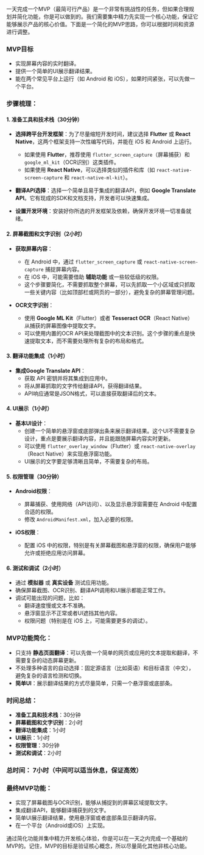 一天完成一个MVP（最简可行产品）是一个非常有挑战性的任务，但如果合理规划并简化功能，你是可以做到的。我们需要集中精力先实现一个核心功能，保证它能够展示产品的核心价值。下面是一个简化的MVP思路，你可以根据时间和资源进行调整。

### **MVP目标**
- 实现屏幕内容的实时翻译。
- 提供一个简单的UI展示翻译结果。
- 能在两个常见平台上运行（如 Android 和 iOS），如果时间紧张，可以先做一个平台。

### **步骤梳理：**

#### **1. 准备工具和技术栈（30分钟）**
- **选择跨平台开发框架**：为了尽量缩短开发时间，建议选择 **Flutter** 或 **React Native**，这两个框架支持一次性编写代码，并能在 iOS 和 Android 上运行。
  - 如果使用 **Flutter**，推荐使用 `flutter_screen_capture`（屏幕捕获）和 `google_ml_kit`（OCR识别）这类插件。
  - 如果使用 **React Native**，可以选择类似的插件和库（如 `react-native-screen-capture` 和 `react-native-ml-kit`）。
  
- **翻译API选择**：选择一个简单且易于集成的翻译API，例如 **Google Translate API**。它有现成的SDK和文档支持，开发者可以快速集成。

- **设置开发环境**：安装好你所选的开发框架及依赖，确保开发环境一切准备就绪。

#### **2. 屏幕截图和文字识别（2小时）**
- **获取屏幕内容**：
  - 在 Android 中，通过 `flutter_screen_capture` 或 `react-native-screen-capture` 捕捉屏幕内容。
  - 在 iOS 中，可能需要借助 **辅助功能** 或一些较低级的权限。
  - 这个步骤要简化，不需要抓取整个屏幕，可以先抓取一个小区域或只抓取一些关键内容（比如顶部栏或网页的一部分），避免复杂的屏幕管理问题。

- **OCR文字识别**：
  - 使用 **Google ML Kit**（Flutter）或者 **Tesseract OCR**（React Native）从捕获的屏幕图像中提取文字。
  - 可以使用内置的OCR API来处理截图中的文本识别。这个步骤的重点是快速提取文本，而不需要处理所有复杂的布局和格式。

#### **3. 翻译功能集成（1小时）**
- **集成Google Translate API**：
  - 获取 API 密钥并将其集成到应用中。
  - 将从屏幕抓取的文字传给翻译API，获得翻译结果。
  - API响应通常是JSON格式，可以直接获取翻译后的文本。

#### **4. UI展示（1小时）**
- **基本UI设计**：
  - 创建一个简单的悬浮窗或底部弹出条来展示翻译结果。这个UI不需要复杂设计，重点是要展示翻译内容，并且能跟随屏幕内容实时更新。
  - 可以使用 `flutter_overlay_window`（Flutter）或 `react-native-overlay`（React Native）来实现悬浮窗功能。
  - UI展示的文字要足够清晰且简单，不需要复杂的布局。

#### **5. 权限管理（30分钟）**
- **Android权限**：
  - 屏幕捕获、使用网络（API访问）、以及显示悬浮窗需要在 Android 中配置合适的权限。
  - 修改 `AndroidManifest.xml`，加入必要的权限。
  
- **iOS权限**：
  - 配置 iOS 中的权限，特别是有关屏幕截图和悬浮窗的权限，确保用户能够允许或拒绝应用访问屏幕。

#### **6. 测试和调试（2小时）**
- 通过 **模拟器** 或 **真实设备** 测试应用功能。
- 确保屏幕截图、OCR识别、翻译API调用和UI展示都能正常工作。
- 调试可能出现的问题，比如：
  - 翻译速度慢或文本不准确。
  - 悬浮窗显示不正常或者UI遮挡其他内容。
  - 权限问题（特别是在 iOS 上，可能需要更多的调试）。

### **MVP功能简化：**
- 只支持 **静态页面翻译**：可以先做一个简单的网页或应用的文本提取和翻译，不需要复杂的动态屏幕更新。
- 不处理多种语言的自动选择：固定源语言（比如英语）和目标语言（中文），避免复杂的语言检测和切换。
- **简单UI**：展示翻译结果的方式尽量简单，只需一个悬浮窗或底部条。

### **时间总结：**
- **准备工具和技术栈**：30分钟
- **屏幕截图和文字识别**：2小时
- **翻译功能集成**：1小时
- **UI展示**：1小时
- **权限管理**：30分钟
- **测试和调试**：2小时

### **总时间：** 7小时（中间可以适当休息，保证高效）

### **最终MVP功能：**
- 实现了屏幕截图与OCR识别，能够从捕捉到的屏幕区域提取文字。
- 集成翻译API，能够翻译捕获到的文字。
- 简单UI展示翻译结果，使用悬浮窗或者底部条显示翻译内容。
- 在一个平台（Android或iOS）上实现。

通过简化功能并集中精力开发核心体验，你是可以在一天之内完成一个基础的MVP的。记住，MVP的目标是验证核心概念，所以尽量简化其他非核心功能。

